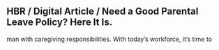 ## HBR / Digital Article / Need a Good Parental Leave Policy? Here It Is.

man with caregiving responsibilities. With today’s workforce, it’s time to
